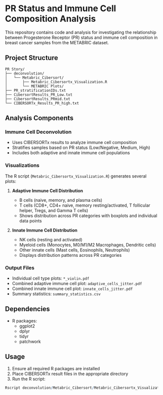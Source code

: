 # PR Status and Immune Cell Composition Analysis

This repository contains code and analysis for investigating the relationship between Progesterone Receptor (PR) status and immune cell composition in breast cancer samples from the METABRIC dataset.

## Project Structure

```
PR Story/
├── deconvolution/
│   └── Metabric_Cibersort/
│       ├── Metabric_Cibersortx_Visualization.R
│       └── METABRIC Plots/
├── PR_stratificationIDs.txt
├── CibersortResults_PR_Low.txt
├── CibersortResults_PRmid.txt
└── CIBERSORTx_Results_PR_high.txt
```

## Analysis Components

### Immune Cell Deconvolution
- Uses CIBERSORTx results to analyze immune cell composition
- Stratifies samples based on PR status (Low/Negative, Medium, High)
- Includes both adaptive and innate immune cell populations

### Visualizations
The R script (`Metabric_Cibersortx_Visualization.R`) generates several plots:

1. **Adaptive Immune Cell Distribution**
   - B cells (naive, memory, and plasma cells)
   - T cells (CD8+, CD4+ naive, memory resting/activated, T follicular helper, Tregs, and Gamma T cells)
   - Shows distribution across PR categories with boxplots and individual data points

2. **Innate Immune Cell Distribution**
   - NK cells (resting and activated)
   - Myeloid cells (Monocytes, M0/M1/M2 Macrophages, Dendritic cells)
   - Other innate cells (Mast cells, Eosinophils, Neutrophils)
   - Displays distribution patterns across PR categories

### Output Files
- Individual cell type plots: `*_violin.pdf`
- Combined adaptive immune cell plot: `adaptive_cells_jitter.pdf`
- Combined innate immune cell plot: `innate_cells_jitter.pdf`
- Summary statistics: `summary_statistics.csv`

## Dependencies
- R packages:
  - ggplot2
  - dplyr
  - tidyr
  - patchwork

## Usage
1. Ensure all required R packages are installed
2. Place CIBERSORTx result files in the appropriate directory
3. Run the R script:
```R
Rscript deconvolution/Metabric_Cibersort/Metabric_Cibersortx_Visualization.R
```
